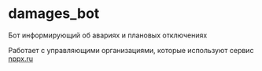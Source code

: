 # damages_bot
Бот информирующий об авариях и плановых отключениях

Работает с управляющими организациями, которые используют сервис [nppx.ru](https://nppx.ru/)
